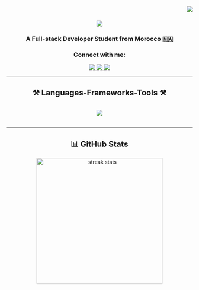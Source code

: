 <img align="right" src="https://visitcount.itsvg.in/api?id=Abderrahmane-SL&icon=0&color=1" />

<h1 align="center">
    <img src="https://readme-typing-svg.herokuapp.com/?font=Righteous&size=35&center=true&vCenter=true&width=500&height=70&duration=3000&lines=Hi+There!+👋;+I'm+Abderrahmane Selloum!;" />
</h1>

<h3 align="center" > A Full-stack Developer Student from Morocco 🇲🇦 </h3>

<div align="center"> 
<h3 align="center">Connect with me:</h3>
  <a href="mailto:abdozamin81@gmail.com">
    <img src="https://img.shields.io/badge/Gmail-333333?style=for-the-badge&logo=gmail&logoColor=red" />
  </a>
  <a href="https://www.linkedin.com/in/akram-ibnelyazyd-268979307/" target="_blank">
    <img src="https://img.shields.io/badge/LinkedIn-0077B5?style=for-the-badge&logo=linkedin&logoColor=white" target="_blank" />
  </a>
  <a href="https://www.instagram.com/abdoo_______04/" target="_blank">
     <img src="https://img.shields.io/badge/Instagram-833AB4?style=for-the-badge&logo=Instagram&logoColor=white" target="_blank" />
  </a>
</div>

 <hr/>
 
<h2 align="center">⚒️ Languages-Frameworks-Tools ⚒️</h2>
<br/>
<div align="center">
    <img src="https://skillicons.dev/icons?i=html,css,bootstrap,javascript,react,typescript,sass,php,python,mysql,vscode,github,figma,git,notion" /><br>
</div>

<br/>

<hr/>

<h2 align="center">📊 GitHub Stats </h2>
<div align=center>
  <img width=340 src="https://github-readme-stats.vercel.app/api?username=Abderrahmane-SL&theme=react&hide_border=true&include_all_commits=true&count_private=true&rank_icon=github" alt="streak stats"/>
</div>
